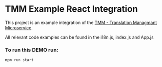 # TMM Example React Integration

This project is an example integration of the [TMM - Translation Managmant Microservice](https://github.com/2567910/tmm).

All relevant code examples can be found in the i18n.js, index.js and App.js


### To run this DEMO run:

```sh
npm run start
```
